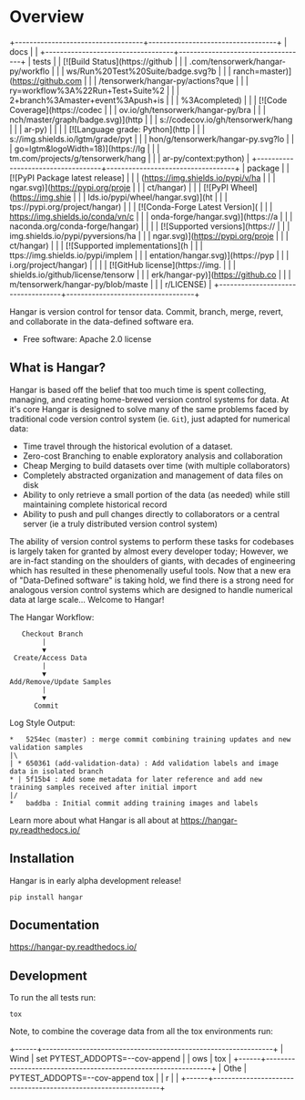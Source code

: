 Overview
========

+-----------------------------------+-----------------------------------+
| docs                              |                                   |
+-----------------------------------+-----------------------------------+
| tests                             | | [![Build Status](https://github |
|                                   | .com/tensorwerk/hangar-py/workflo |
|                                   | ws/Run%20Test%20Suite/badge.svg?b |
|                                   | ranch=master)](https://github.com |
|                                   | /tensorwerk/hangar-py/actions?que |
|                                   | ry=workflow%3A%22Run+Test+Suite%2 |
|                                   | 2+branch%3Amaster+event%3Apush+is |
|                                   | %3Acompleted)                     |
|                                   |   [![Code Coverage](https://codec |
|                                   | ov.io/gh/tensorwerk/hangar-py/bra |
|                                   | nch/master/graph/badge.svg)](http |
|                                   | s://codecov.io/gh/tensorwerk/hang |
|                                   | ar-py)                            |
|                                   | | [![Language grade: Python](http |
|                                   | s://img.shields.io/lgtm/grade/pyt |
|                                   | hon/g/tensorwerk/hangar-py.svg?lo |
|                                   | go=lgtm&logoWidth=18)](https://lg |
|                                   | tm.com/projects/g/tensorwerk/hang |
|                                   | ar-py/context:python)             |
+-----------------------------------+-----------------------------------+
| package                           | | [![PyPI Package latest release] |
|                                   | (https://img.shields.io/pypi/v/ha |
|                                   | ngar.svg)](https://pypi.org/proje |
|                                   | ct/hangar)                        |
|                                   |   [![PyPI Wheel](https://img.shie |
|                                   | lds.io/pypi/wheel/hangar.svg)](ht |
|                                   | tps://pypi.org/project/hangar)    |
|                                   |   [![Conda-Forge Latest Version]( |
|                                   | https://img.shields.io/conda/vn/c |
|                                   | onda-forge/hangar.svg)](https://a |
|                                   | naconda.org/conda-forge/hangar)   |
|                                   | | [![Supported versions](https:// |
|                                   | img.shields.io/pypi/pyversions/ha |
|                                   | ngar.svg)](https://pypi.org/proje |
|                                   | ct/hangar)                        |
|                                   |   [![Supported implementations](h |
|                                   | ttps://img.shields.io/pypi/implem |
|                                   | entation/hangar.svg)](https://pyp |
|                                   | i.org/project/hangar)             |
|                                   | | [![GitHub license](https://img. |
|                                   | shields.io/github/license/tensorw |
|                                   | erk/hangar-py)](https://github.co |
|                                   | m/tensorwerk/hangar-py/blob/maste |
|                                   | r/LICENSE)                        |
+-----------------------------------+-----------------------------------+

Hangar is version control for tensor data. Commit, branch, merge,
revert, and collaborate in the data-defined software era.

-   Free software: Apache 2.0 license

What is Hangar?
---------------

Hangar is based off the belief that too much time is spent collecting,
managing, and creating home-brewed version control systems for data. At
it\'s core Hangar is designed to solve many of the same problems faced
by traditional code version control system (ie. `Git`), just adapted for
numerical data:

-   Time travel through the historical evolution of a dataset.
-   Zero-cost Branching to enable exploratory analysis and collaboration
-   Cheap Merging to build datasets over time (with multiple
    collaborators)
-   Completely abstracted organization and management of data files on
    disk
-   Ability to only retrieve a small portion of the data (as needed)
    while still maintaining complete historical record
-   Ability to push and pull changes directly to collaborators or a
    central server (ie a truly distributed version control system)

The ability of version control systems to perform these tasks for
codebases is largely taken for granted by almost every developer today;
However, we are in-fact standing on the shoulders of giants, with
decades of engineering which has resulted in these phenomenally useful
tools. Now that a new era of \"Data-Defined software\" is taking hold,
we find there is a strong need for analogous version control systems
which are designed to handle numerical data at large scale\... Welcome
to Hangar!

The Hangar Workflow:

       Checkout Branch
            |
            ▼
     Create/Access Data
            | 
            ▼
    Add/Remove/Update Samples
            | 
            ▼
          Commit

Log Style Output:

```
*   5254ec (master) : merge commit combining training updates and new validation samples
|\
| * 650361 (add-validation-data) : Add validation labels and image data in isolated branch
* | 5f15b4 : Add some metadata for later reference and add new training samples received after initial import
|/
*   baddba : Initial commit adding training images and labels
```

Learn more about what Hangar is all about at
<https://hangar-py.readthedocs.io/>

Installation
------------

Hangar is in early alpha development release!

    pip install hangar

Documentation
-------------

<https://hangar-py.readthedocs.io/>

Development
-----------

To run the all tests run:

    tox

Note, to combine the coverage data from all the tox environments run:

+------+---------------------------------------------------------------+
| Wind |     set PYTEST_ADDOPTS=--cov-append                           |
| ows  |     tox                                                       |
+------+---------------------------------------------------------------+
| Othe |     PYTEST_ADDOPTS=--cov-append tox                           |
| r    |                                                               |
+------+---------------------------------------------------------------+
